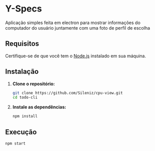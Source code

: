 # Y-Specs

Aplicação simples feita em electron para mostrar informações do computador do usuário 
juntamente com uma foto de perfil de escolha

## Requisitos

Certifique-se de que você tem o [Node.js](https://nodejs.org/) instalado em sua máquina.

## Instalação

1. **Clone o repositório:**

   ```bash
   git clone https://github.com/Sileniz/cpu-view.git
   cd todo-cli

1. **Instale as dependências:**

   ```bash
   npm install

## Execução

   ```bash
   npm start
